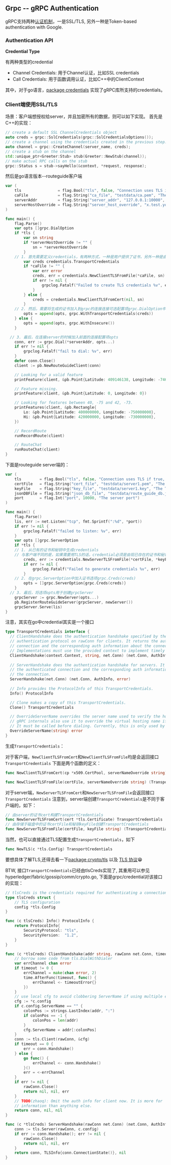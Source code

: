 ## Grpc -- gRPC Authentication
gRPC支持两种[认证机制][1]，一是SSL/TLS, 另外一种是Token-based authentication with Google.
  
### Authentication API

**Credential Type**

有两种类型的credential
- Channel Credentials: 用于Channel认证，比如SSL credentials
- Call Credentials: 用于函数调用认证，比如C++中的ClientContext

其中，对于go语言，[package credentials][2] 
实现了gRPC库所支持的credentials。

### Client端使用SSL/TLS
场景：客户端想授权给server，并且加密所有的数据，则可以如下实现。
首先是C++的实现：
```cpp
// create a default SSL ChannelCredentials object
auto creds = grpc::SslCredentials(grpc::SslCredentialsOptions());
// create a channel using the credentials created in the previous step.
auto channel = grpc::CreateChannel(server_name, creds);
// create a stub on the channel
std::unique_ptr<Greeter:Stub> stub(Greeter::NewStub(channel));
// make actual RPC calls on the stub
grpc::Status s = stub->sayHello(&context, *request, response);
```

然后是go语言版本--routeguide客户端
```go
var (
	tls                = flag.Bool("tls", false, "Connection uses TLS if true, else plain TCP")
	caFile             = flag.String("ca_file", "testdata/ca.pem", "The file containning the CA root cert file")
	serverAddr         = flag.String("server_addr", "127.0.0.1:10000", "The server address in the format of host:port")
	serverHostOverride = flag.String("server_host_override", "x.test.youtube.com", "The server name use to verify the hostname returned by TLS handshake")
)

func main() {
	flag.Parse()
	var opts []grpc.DialOption
	if *tls {
		var sn string
		if *serverHostOverride != "" {
			sn = *serverHostOverride
		}
    // 1. 首先需要定义credentials，有两种方式，一种是用户提供了证书，另外一种是由本进程运行时生成
		var creds credentials.TransportCredentials
		if *caFile != "" {
			var err error
			creds, err = credentials.NewClientTLSFromFile(*caFile, sn)
			if err != nil {
				grpclog.Fatalf("Failed to create TLS credentials %v", err)
			}
		} else {
			creds = credentials.NewClientTLSFromCert(nil, sn)
		}
    // 2. 然后，需要将生成的证书加入到grpc的连接连接可选配置项grpc.DialOption中
		opts = append(opts, grpc.WithTransportCredentials(creds))
	} else {
		opts = append(opts, grpc.WithInsecure())
	}

  // 3. 最后，在连接server的时候加入前面的连接配置项opts
	conn, err := grpc.Dial(*serverAddr, opts...)
	if err != nil {
		grpclog.Fatalf("fail to dial: %v", err)
	}
	defer conn.Close()
	client := pb.NewRouteGuideClient(conn)

	// Looking for a valid feature
	printFeature(client, &pb.Point{Latitude: 409146138, Longitude: -746188906})

	// Feature missing.
	printFeature(client, &pb.Point{Latitude: 0, Longitude: 0})

	// Looking for features between 40, -75 and 42, -73.
	printFeatures(client, &pb.Rectangle{
		Lo: &pb.Point{Latitude: 400000000, Longitude: -750000000},
		Hi: &pb.Point{Latitude: 420000000, Longitude: -730000000},
	})

	// RecordRoute
	runRecordRoute(client)

	// RouteChat
	runRouteChat(client)
}
```

下面是routeguide server端的：
```go
var (
	tls        = flag.Bool("tls", false, "Connection uses TLS if true, else plain TCP")
	certFile   = flag.String("cert_file", "testdata/server1.pem", "The TLS cert file")
	keyFile    = flag.String("key_file", "testdata/server1.key", "The TLS key file")
	jsonDBFile = flag.String("json_db_file", "testdata/route_guide_db.json", "A json file containing a list of features")
	port       = flag.Int("port", 10000, "The server port")
)

func main() {
	flag.Parse()
	lis, err := net.Listen("tcp", fmt.Sprintf(":%d", *port))
	if err != nil {
		grpclog.Fatalf("failed to listen: %v", err)
	}
	var opts []grpc.ServerOption
	if *tls {
    // 1. 从已有的证书和秘钥中生成credentials
    // 与客户端不同的是，如果需要用TLS的话，credential必须是由现已存在的证书和秘钥来生成的
		creds, err := credentials.NewServerTLSFromFile(*certFile, *keyFile)
		if err != nil {
			grpclog.Fatalf("Failed to generate credentials %v", err)
		}
    // 2. 在grpc.ServerOption中加入证书选项grpc.Creds(creds)
		opts = []grpc.ServerOption{grpc.Creds(creds)}
	}
  // 3. 最后，将选项opts用于创建grpcServer
	grpcServer := grpc.NewServer(opts...)
	pb.RegisterRouteGuideServer(grpcServer, newServer())
	grpcServer.Serve(lis)
}
```

注意，其实在go中credential其实是一个接口
```go
type TransportCredentials interface {
  // ClientHandshake does the authentication handshake specified by the corresponding
  // authentication protocol on rawConn for clients. It returns the authenticated
  // connection and the corresponding auth information about the connection.
  // Implementations must use the provided context to implement timely cancellation.
  ClientHandshake(context.Context, string, net.Conn) (net.Conn, AuthInfo, error)
    
  // ServerHandshake does the authentication handshake for servers. It returns
  // the authenticated connection and the corresponding auth information about
  // the connection.
  ServerHandshake(net.Conn) (net.Conn, AuthInfo, error)
  
  // Info provides the ProtocolInfo of this TransportCredentials.
  Info() ProtocolInfo

  // Clone makes a copy of this TransportCredentials.
  Clone() TransportCredentials

  // OverrideServerName overrides the server name used to verify the hostname on the returned certificates from the server.
  // gRPC internals also use it to override the virtual hosting name if it is set.
  // It must be called before dialing. Currently, this is only used by grpclb.
  OverrideServerName(string) error
}
```
生成`TransportCredentials`：

对于客户端，`NewClientTLSFromCert`和`NewClientTLSFromFile`均是会返回接口`TransportCredentials`
下面是两个函数的定义：
```go
func NewClientTLSFromCert(cp *x509.CertPool, serverNameOverride string) TransportCredentials

func NewClientTLSFromFile(certFile, serverNameOverride string) (TransportCredentials, error)
```

对于server端，`NewServerTLSFromCert`和`NewServerTLSFromFile`会返回接口`TransportCredentials`
注意到，server端创建`TransportCredentials`是不同于客户端的，如下：
```go
// 由server的证书cert构建TransportCredentials
func NewServerTLSFromCert(cert *tls.Certificate) TransportCredentials
// 由存储于磁盘中的证书certFile和秘钥keyFile创建TransportCredentials
func NewServerTLSFromFile(certFile, keyFile string) (TransportCredentials, error)
```

当然，也可以直接通过TLS配置生成`TransportCredentials`，如下
```go
func NewTLS(c *tls.Config) TransportCredentials
```

要想具体了解TLS,还得去看一下[package crypto/tls][3] 以及 [TLS 协议][4]😁

BTW, 接口`TransportCredentials`已经由tlsCreds实现了,
其重用可以参见hyperledger/fabric/gossip/comm/crypto.go,
下面是grpc/credential对该接口的实现：
```go
// tlsCreds is the credentials required for authenticating a connection using TLS.
type tlsCreds struct {
    // TLS configuration
    config *tls.Config
}

func (c tlsCreds) Info() ProtocolInfo {
	return ProtocolInfo{
		SecurityProtocol: "tls",
		SecurityVersion:  "1.2",
	}
}

func (c *tlsCreds) ClientHandshake(addr string, rawConn net.Conn, timeout time.Duration) (_ net.Conn, _ AuthInfo, err error) {
	// borrow some code from tls.DialWithDialer
	var errChannel chan error
	if timeout != 0 {
		errChannel = make(chan error, 2)
		time.AfterFunc(timeout, func() {
			errChannel <- timeoutError{}
		})
	}
	// use local cfg to avoid clobbering ServerName if using multiple endpoints
	cfg := *c.config
	if c.config.ServerName == "" {
		colonPos := strings.LastIndex(addr, ":")
		if colonPos == -1 {
			colonPos = len(addr)
		}
		cfg.ServerName = addr[:colonPos]
	}
	conn := tls.Client(rawConn, &cfg)
	if timeout == 0 {
		err = conn.Handshake()
	} else {
		go func() {
			errChannel <- conn.Handshake()
		}()
		err = <-errChannel
	}
	if err != nil {
		rawConn.Close()
		return nil, nil, err
	}
	// TODO(zhaoq): Omit the auth info for client now. It is more for
	// information than anything else.
	return conn, nil, nil
}

func (c *tlsCreds) ServerHandshake(rawConn net.Conn) (net.Conn, AuthInfo, error) {
	conn := tls.Server(rawConn, c.config)
	if err := conn.Handshake(); err != nil {
		rawConn.Close()
		return nil, nil, err
	}
	return conn, TLSInfo{conn.ConnectionState()}, nil
}
```

[1]: http://www.grpc.io/docs/guides/auth.html "GRPC authentication guide"
[2]: https://godoc.org/google.go.org/grpc/credentials#PerRPCCredentials "gRPC authentication credential"
[3]: https://godoc.org/crypto/tls#Config "go package crypto/tls"
[4]: https://tools.ietf.org/html/rfc5246 "rfc5246 The Transport Layer Security Protocol"
